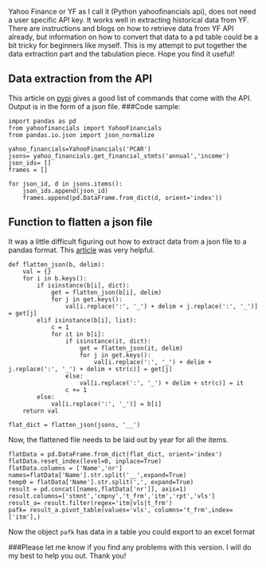 Yahoo Finance or YF as I call it (Python yahoofinancials api), does not need a user specific API key. It works well in extracting historical data from YF. There are instructions and blogs on how to retrieve data from YF API already, but information on how to convert that data to a pd table could be a bit tricky for beginners like myself. This is my attempt to put together the data extraction part and the tabulation piece. Hope you find it useful!

## Data extraction from the API
This article on [pypi](https://pypi.org/project/yahoofinancials/) gives a good list of commands that come with the API. Output is in the form of a json file.
###Code sample:
```
import pandas as pd
from yahoofinancials import YahooFinancials
from pandas.io.json import json_normalize

yahoo_financials=YahooFinancials('PCAR')
jsons= yahoo_financials.get_financial_stmts('annual','income')
json_ids= []
frames = []

for json_id, d in jsons.items():
    json_ids.append(json_id)
    frames.append(pd.DataFrame.from_dict(d, orient='index'))
```
## Function to flatten a json file
It was a little difficult figuring out how to extract data from a json file to a pandas format. This [article](https://stackoverflow.com/questions/51635872/yahoofinancials-writing-multidimensional-dictionary-to-csv/51678333) was very helpful.

````
def flatten_json(b, delim):
    val = {}
    for i in b.keys():
        if isinstance(b[i], dict):
            get = flatten_json(b[i], delim)
            for j in get.keys():
                val[i.replace(':', '_') + delim + j.replace(':', '_')] = get[j]
        elif isinstance(b[i], list):
            c = 1
            for it in b[i]:
                if isinstance(it, dict):
                    get = flatten_json(it, delim)
                    for j in get.keys():
                        val[i.replace(':', '_') + delim + j.replace(':', '_') + delim + str(c)] = get[j]
                else:
                    val[i.replace(':', '_') + delim + str(c)] = it
                c += 1
        else:
            val[i.replace(':', '_')] = b[i]
    return val

flat_dict = flatten_json(jsons, '__')
````
Now, the flattened file needs to be laid out by year for all the items.

````
flatData = pd.DataFrame.from_dict(flat_dict, orient='index')
flatData.reset_index(level=0, inplace=True)
flatData.columns = ['Name','nr']
names=flatData['Name'].str.split('__',expand=True)
temp0 = flatData['Name'].str.split(',', expand=True)
result = pd.concat([names,flatData['nr']], axis=1)
result.columns=['stmnt','cmpny','t_frm','itm','rpt','vls']
result_a= result.filter(regex='itm|vls|t_frm')
pafk= result_a.pivot_table(values='vls', columns='t_frm',index=['itm'],)
````
Now the object ```` pafk ```` has data in a table you could export to an excel format

###Please let me know if you find any problems with this version. I will do my best to help you out. Thank you!

 
